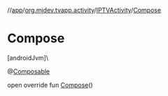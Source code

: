 //[app](../../../index.md)/[org.mjdev.tvapp.activity](../index.md)/[IPTVActivity](index.md)/[Compose](-compose.md)

# Compose

[androidJvm]\

@[Composable](https://developer.android.com/reference/kotlin/androidx/compose/runtime/Composable.html)

open override fun [Compose](-compose.md)()
